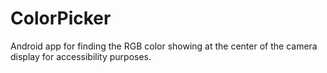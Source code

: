 # ColorPicker
Android app for finding the RGB color showing at the center of the camera display for accessibility purposes.
